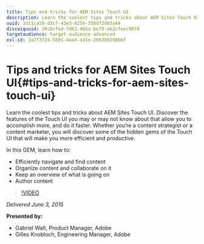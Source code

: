 ```yaml
---
title: Tips and tricks for AEM Sites Touch UI
description: Learn the coolest tips and tricks about AEM Sites Touch UI. Discover the features of the Touch UI you may or may not know about that allow you to accomplish more, and do it faster. Whether you’re a content strategist or a content marketer, you will discover some of the hidden gems of the Touch UI that will make you more efficient and productive.
uuid: 2d11ca50-d3cf-43e3-8256-358d72d03a44
discoiquuid: 30cbcfed-fd63-465a-be79-eb2cfeec9078
targetaudience: target-audience advanced
exl-id: 3a7f3724-5581-4aa4-a31e-20638639866f
---
```

# Tips and tricks for AEM Sites Touch UI{#tips-and-tricks-for-aem-sites-touch-ui}

Learn the coolest tips and tricks about AEM Sites Touch UI. Discover the features of the Touch UI you may or may not know about that allow you to accomplish more, and do it faster. Whether you’re a content strategist or a content marketer, you will discover some of the hidden gems of the Touch UI that will make you more efficient and productive.

In this GEM, learn how to: 

* Efficiently navigate and find content
* Organize content and collaborate on it
* Keep an overview of what is going on
* Author content

>[!VIDEO](https://video.tv.adobe.com/v/19377/?quality=9)

*Delivered June 3, 2015*

**Presented by:**

* Gabriel Walt, Product Manager, Adobe
* Gilles Knobloch, Engineering Manager, Adobe

<!--
[Get back to the Overview](https://helpx.adobe.com/experience-manager/kt/eseminars/gems/aem-index.html)
-->
